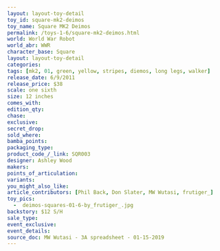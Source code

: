 ```yaml
---
layout: layout-toy-detail 
toy_id: square-mk2-deimos
toy_name: Square MK2 Deimos
permalink: /toys-1-6/square-mk2-deimos.html
world: World War Robot
world_abr: WWR
character_base: Square
layout: layout-toy-detail
categories: 
tags: [mk2, 01, green, yellow, stripes, diemos, long legs, walker]
release_date: 6/9/2011
release_price: $38 
scale: one sixth
size: 12 inches
comes_with: 
edition_qty: 
chase: 
exclusive: 
secret_drop: 
sold_where: 
bamba_points: 
packaging_type: 
product_code_/_link: SQR003
designer: Ashley Wood
makers: 
points_of_articulation: 
variants: 
you_might_also_like: 
article_contributors: [Phil Back, Don Slater, MW Wutasi, frutiger_]
toy_pics: 
  -  deimos-squares-01-6-by_frutiger_.jpg
backstory: $12 S/H
sale_type: 
event_exclusive: 
event_details: 
source_doc: MW Wutasi - 3A spreadsheet - 01-15-2019
---
```


